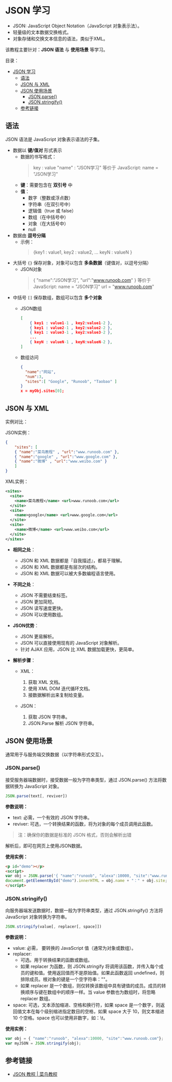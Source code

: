 # JSON 学习

* JSON: JavaScript Object Notation（JavaScript 对象表示法）。
* 轻量级的文本数据交换格式。
* 对象存储和交换文本信息的语法，类似于XML。

该教程主要针对：**JSON 语法** 与 **使用场景** 等学习。

目录：

- [JSON 学习](#json-学习)
  - [语法](#语法)
  - [JSON 与 XML](#json-与-xml)
  - [JSON 使用场景](#json-使用场景)
    - [JSON.parse()](#jsonparse)
    - [JSON.stringify()](#jsonstringify)
  - [参考链接](#参考链接)

## 语法

JSON 语法是 JavaScript 对象表示语法的子集。

* 数据以 **键/值对** 形式表示
  * 数据的书写格式：
    > key : value
    > "name" : "JSON学习"
    > 等价于 JavaScript: name = "JSON学习"
  * **键**：需要包含在 **双引号** 中
  * **值**：
    * 数字（整数或浮点数）
    * 字符串（在双引号中）
    * 逻辑值（true 或 false）
    * 数组（在中括号中）
    * 对象（在大括号中）
    * null
* 数据由 **逗号分隔**
  * 示例：
    > {key1 : value1, key2 : value2, ... keyN : valueN }  
* 大括号 `{}` 保存对象，对象可以包含 **多条数据**（键值对，以逗号分隔）
  * JSON对象
    > { "name":"JSON学习", "url":"www.runoob.com" }
    > 等价于 JavaScript:
    > name = "JSON学习"
    > url = "www.runoob.com"
* 中括号 `[]` 保存数组，数组可以包含 **多个对象**
  * JSON数组
  
    ```JSON
    [
        { key1 : value1-1 , key2:value1-2 },
        { key1 : value2-1 , key2:value2-2 },
        { key1 : value3-1 , key2:value3-2 },
        ...
        { keyN : valueN-1 , keyN:valueN-2 },
    ]
    ```

  * 数组访问

    ```JSON
    {
      "name":"网站",
      "num":3,
      "sites":[ "Google", "Runoob", "Taobao" ]
    }
    x = myObj.sites[0];
    ```

## JSON 与 XML

实例对比：

JSON实例：

```JSON
{
    "sites": [
    { "name":"菜鸟教程" , "url":"www.runoob.com" },
    { "name":"google" , "url":"www.google.com" },
    { "name":"微博" , "url":"www.weibo.com" }
    ]
}
```

XML实例：

```XML
<sites>
  <site>
    <name>菜鸟教程</name> <url>www.runoob.com</url>
  </site>
  <site>
    <name>google</name> <url>www.google.com</url>
  </site>
  <site>
    <name>微博</name> <url>www.weibo.com</url>
  </site>
</sites>
```

* **相同之处**：
  * JSON 和 XML 数据都是『自我描述』，都易于理解。
  * JSON 和 XML 数据都是有层次的结构。
  * JSON 和 XML 数据可以被大多数编程语言使用。

* **不同之处**：
  * JSON 不需要结束标签。
  * JSON 更加简短。
  * JSON 读写速度更快。
  * JSON 可以使用数组。

* **JSON优势**：
  * JSON 更易解析。
  * JSON 可以直接使用现有的 JavaScript 对象解析。
  * 针对 AJAX 应用，JSON 比 XML 数据加载更快，更简单。

* **解析步骤**：

  * XML：
    1. 获取 XML 文档。
    2. 使用 XML DOM 迭代循环文档。
    3. 接数据解析出来复制给变量。

  * JSON：
    1. 获取 JSON 字符串。
    2. JSON.Parse 解析 JSON 字符串。

## JSON 使用场景

通常用于与服务端交换数据（以字符串形式交互）。

### JSON.parse()

接受服务器端数据时，接受数据一般为字符串类型，通过 JSON.parse() 方法将数据转换为 JavaScript 对象。

```js
JSON.parse(text[, reviver])
```

**参数说明：**

* text: 必需，一个有效的 JSON 字符串。
* reviver: 可选，一个转换结果的函数，将为对象的每个成员调用此函数。

> 注：确保你的数据是标准的 JSON 格式，否则会解析出错

解析后，即可在网页上使用JSON数据。

**使用实例：**

```html
<p id="demo"></p>
<script>
var obj = JSON.parse('{ "name":"runoob", "alexa":10000, "site":"www.runoob.com" }');
document.getElementById("demo").innerHTML = obj.name + "：" + obj.site;
</script>
```

### JSON.stringify()

向服务器端发送数据时，数据一般为字符串类型，通过 JSON.stringify() 方法将 JavaScript 对象转换为字符串。

```js
JSON.stringify(value[, replacer[, space]])
```

**参数说明：**

* value:
必需， 要转换的 JavaScript 值（通常为对象或数组）。
* replacer:
  * 可选。用于转换结果的函数或数组。
  * 如果 replacer 为函数，则 JSON.stringify 将调用该函数，并传入每个成员的键和值。使用返回值而不是原始值。如果此函数返回 undefined，则排除成员。根对象的键是一个空字符串：""。
  * 如果 replacer 是一个数组，则仅转换该数组中具有键值的成员。成员的转换顺序与键在数组中的顺序一样。当 value 参数也为数组时，将忽略 replacer 数组。
* space:
可选，文本添加缩进、空格和换行符，如果 space 是一个数字，则返回值文本在每个级别缩进指定数目的空格，如果 space 大于 10，则文本缩进 10 个空格。space 也可以使用非数字，如：\t。

**使用实例：**

```js
var obj = { "name":"runoob", "alexa":10000, "site":"www.runoob.com"};
var myJSON = JSON.stringify(obj);
```

## 参考链接

* [JSON 教程 | 菜鸟教程](https://www.runoob.com/json/json-tutorial.html)
